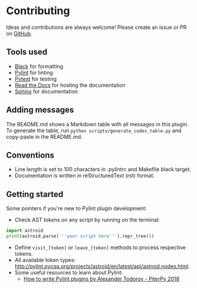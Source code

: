# Contributing

Ideas and contributions are always welcome! Please create an issue or PR on [GitHub](https://github.com/BasPH/pylint-airflow).

## Tools used

- [Black](https://github.com/ambv/black) for formatting
- [Pylint](https://www.pylint.org) for linting
- [Pytest](https://pytest.org) for testing
- [Read the Docs](https://readthedocs.org) for hosting the documentation
- [Sphinx](http://www.sphinx-doc.org) for documentation

## Adding messages
The README.md shows a Markdown table with all messages in this plugin. To generate the table, run `python scripts/generate_codes_table.py` and copy-paste in the README.md.

## Conventions
- Line length is set to 100 characters in .pylintrc and Makefile black target.
- Documentation is written in reStructuredText (rst) format.

## Getting started
Some pointers if you're new to Pylint plugin development:
- Check AST tokens on any script by running on the terminal:

```python
import astroid
print(astroid.parse('''your script here''').repr_tree())
```

- Define `visit_[token]` or `leave_[token]` methods to process respective tokens.
- All available token types: http://pylint.pycqa.org/projects/astroid/en/latest/api/astroid.nodes.html.
- Some useful resources to learn about Pylint:
    - [How to write Pylint plugins by Alexander Todorov - PiterPy 2018](https://piterpy.com/system/attachments/files/000/001/519/original/how_to_write_pylint_plugins_PiterPy_2018.pdf)

